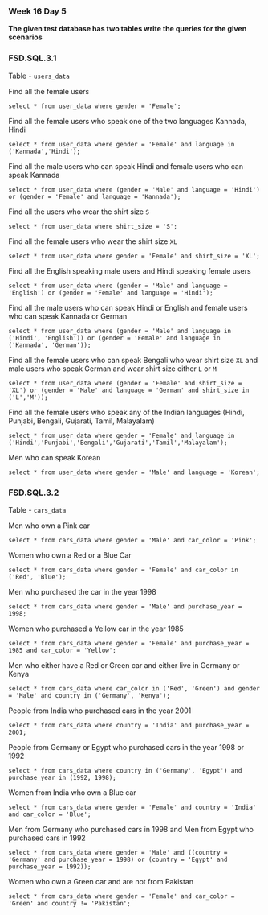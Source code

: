 ### Week 16 Day 5

**The given test database has two tables write the queries for the given scenarios**

### FSD.SQL.3.1

Table - `users_data`

Find all the female users

```
select * from user_data where gender = 'Female';
```

Find all the female users who speak one of the two languages Kannada, Hindi

```
select * from user_data where gender = 'Female' and language in ('Kannada','Hindi');
```

Find all the male users who can speak Hindi and female users who can speak Kannada

```
select * from user_data where (gender = 'Male' and language = 'Hindi') or (gender = 'Female' and language = 'Kannada');
```

Find all the users who wear the shirt size `S`

```
select * from user_data where shirt_size = 'S';
```

Find all the female users who wear the shirt size `XL`

```
select * from user_data where gender = 'Female' and shirt_size = 'XL';
```

Find all the English speaking male users and Hindi speaking female users

```
select * from user_data where (gender = 'Male' and language = 'English') or (gender = 'Female' and language = 'Hindi');
```

Find all the male users who can speak Hindi or English and female users who can speak Kannada or German

```
select * from user_data where (gender = 'Male' and language in ('Hindi', 'English')) or (gender = 'Female' and language in ('Kannada', 'German'));
```

Find all the female users who can speak Bengali who wear shirt size `XL` and male users who speak German and wear shirt size either `L` or `M`

```
select * from user_data where (gender = 'Female' and shirt_size = 'XL') or (gender = 'Male' and language = 'German' and shirt_size in ('L','M'));
```

Find all the female users who speak any of the Indian languages (Hindi, Punjabi, Bengali, Gujarati, Tamil, Malayalam)

```
select * from user_data where gender = 'Female' and language in ('Hindi','Punjabi','Bengali','Gujarati','Tamil','Malayalam');
```

Men who can speak Korean

```
select * from user_data where gender = 'Male' and language = 'Korean';
```

### FSD.SQL.3.2

Table - `cars_data`

Men who own a Pink car

```
select * from cars_data where gender = 'Male' and car_color = 'Pink';
```

Women who own a Red or a Blue Car

```
select * from cars_data where gender = 'Female' and car_color in ('Red', 'Blue');
```

Men who purchased the car in the year 1998

```
select * from cars_data where gender = 'Male' and purchase_year = 1998;
```

Women who purchased a Yellow car in the year 1985

```
select * from cars_data where gender = 'Female' and purchase_year = 1985 and car_color = 'Yellow';
```

Men who either have a Red or Green car and either live in Germany or Kenya

```
select * from cars_data where car_color in ('Red', 'Green') and gender = 'Male' and country in ('Germany', 'Kenya');
```

People from India who purchased cars in the year 2001

```
select * from cars_data where country = 'India' and purchase_year = 2001;
```

People from Germany or Egypt who purchased cars in the year 1998 or 1992

```
select * from cars_data where country in ('Germany', 'Egypt') and purchase_year in (1992, 1998);
```

Women from India who own a Blue car

```
select * from cars_data where gender = 'Female' and country = 'India' and car_color = 'Blue';
```

Men from Germany who purchased cars in 1998 and Men from Egypt who purchased cars in 1992

```
select * from cars_data where gender = 'Male' and ((country = 'Germany' and purchase_year = 1998) or (country = 'Egypt' and purchase_year = 1992));
```

Women who own a Green car and are not from Pakistan

```
select * from cars_data where gender = 'Female' and car_color = 'Green' and country != 'Pakistan';
```